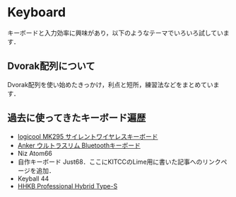 # Keyboard

キーボードと入力効率に興味があり，以下のようなテーマでいろいろ試しています．

## Dvorak配列について

Dvorak配列を使い始めたきっかけ，利点と短所，練習法などをまとめています．

## 過去に使ってきたキーボード遍歴

- [logicool MK295 サイレントワイヤレスキーボード](https://www.logicool.co.jp/ja-jp/shop/p/k295-silent-wireless-keyboard.920-009780)
- [Anker ウルトラスリム Bluetoothキーボード](https://www.ankerjapan.com/products/a7726?variant=37250869199009)
- Niz Atom66
- 自作キーボード Just68．ここにKITCCのLime用に書いた記事へのリンクページを追加．
- Keyball 44
- [HHKB Professional Hybrid Type-S](https://happyhackingkb.com/jp/products/hybrid_types/)
